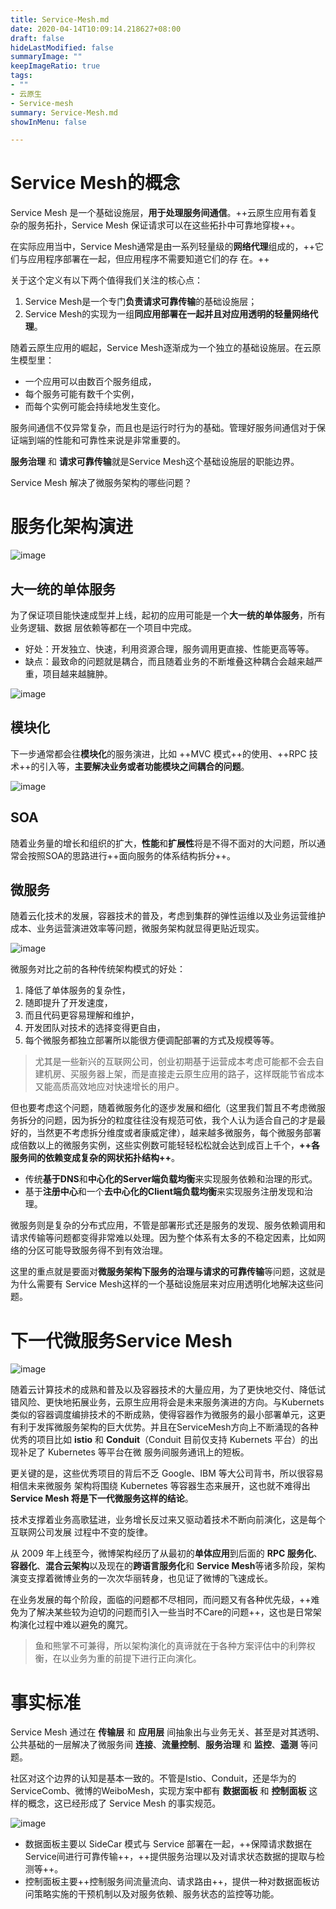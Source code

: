 ```yaml
---
title: Service-Mesh.md
date: 2020-04-14T10:09:14.218627+08:00
draft: false
hideLastModified: false
summaryImage: ""
keepImageRatio: true
tags:
- ""
- 云原生
- Service-mesh
summary: Service-Mesh.md
showInMenu: false

---
```


# Service Mesh的概念

Service Mesh 是一个基础设施层，**用于处理服务间通信**。++云原生应用有着复杂的服务拓扑，Service Mesh 保证请求可以在这些拓扑中可靠地穿梭++。

在实际应用当中，Service Mesh通常是由一系列轻量级的**网络代理**组成的，++它们与应用程序部署在一起，但应用程序不需要知道它们的存
在。++

关于这个定义有以下两个值得我们关注的核心点：

1. Service Mesh是一个专门**负责请求可靠传输**的基础设施层；
2. Service Mesh的实现为一组**同应用部署在一起并且对应用透明的轻量网络代理**。

随着云原生应用的崛起，Service Mesh逐渐成为一个独立的基础设施层。在云原生模型里：

- 一个应用可以由数百个服务组成，
- 每个服务可能有数千个实例，
- 而每个实例可能会持续地发生变化。

服务间通信不仅异常复杂，而且也是运行时行为的基础。管理好服务间通信对于保证端到端的性能和可靠性来说是非常重要的。

**服务治理** 和 **请求可靠传输**就是Service Mesh这个基础设施层的职能边界。

Service Mesh 解决了微服务架构的哪些问题？

# 服务化架构演进

![image](https://static001.geekbang.org/resource/image/6e/d9/6eaa78e4649cc321b4721ceebe4595d9.jpg)

## 大一统的单体服务

为了保证项目能快速成型并上线，起初的应用可能是一个**大一统的单体服务**，所有业务逻辑、数据
层依赖等都在一个项目中完成。

- 好处：开发独立、快速，利用资源合理，服务调用更直接、性能更高等等。
- 缺点：最致命的问题就是耦合，而且随着业务的不断堆叠这种耦合会越来越严重，项目越来越臃肿。

![image](https://static001.geekbang.org/resource/image/19/37/19e69e0dcc9183a35e17e4413123fa37.png)

## 模块化

下一步通常都会往**模块化**的服务演进，比如 ++MVC 模式++的使用、++RPC 技术++的引入等，**主要解决业务或者功能模块之间耦合的问题**。

![image](https://static001.geekbang.org/resource/image/a5/21/a5214db530db7044da6162b4afdc0f21.png)

## SOA

随着业务量的增长和组织的扩大，**性能**和**扩展性**将是不得不面对的大问题，所以通常会按照SOA的思路进行++面向服务的体系结构拆分++。

## 微服务
随着云化技术的发展，容器技术的普及，考虑到集群的弹性运维以及业务运营维护成本、业务运营演进效率等问题，微服务架构就显得更贴近现实。

![image](https://static001.geekbang.org/resource/image/ac/78/ac212f43049c04b0d9a3dd11ddb95e78.png)

微服务对比之前的各种传统架构模式的好处：

1. 降低了单体服务的复杂性，
2. 随即提升了开发速度，
3. 而且代码更容易理解和维护，
4. 开发团队对技术的选择变得更自由，
5. 每个微服务都独立部署所以能很方便调配部署的方式及规模等等。

> 尤其是一些新兴的互联网公司，创业初期基于运营成本考虑可能都不会去自建机房、买服务器上架，而是直接走云原生应用的路子，这样既能节省成本又能高质高效地应对快速增长的用户。

但也要考虑这个问题，随着微服务化的逐步发展和细化（这里我们暂且不考虑微服务拆分的问题，因为拆分的粒度往往没有规范可依，我个人认为适合自己的才是最好的，当然更不考虑拆分维度或者康威定律），越来越多微服务，每个微服务部署成倍数以上的微服务实例，这些实例数可能轻轻松松就会达到成百上千个，**++各服务间的依赖变成复杂的网状拓扑结构++**。

- 传统**基于DNS**和**中心化的Server端负载均衡**来实现服务依赖和治理的形式。
- 基于**注册中心**和一个**去中心化的Client端负载均衡**来实现服务注册发现和治理。

微服务则是复杂的分布式应用，不管是部署形式还是服务的发现、服务依赖调用和请求传输等问题都变得非常难以处理。因为整个体系有太多的不稳定因素，比如网络的分区可能导致服务得不到有效治理。

这里的重点就是要面对**微服务架构下服务的治理与请求的可靠传输**等问题，这就是为什么需要有
Service Mesh这样的一个基础设施层来对应用透明化地解决这些问题。

# 下一代微服务Service Mesh

![image](https://static001.geekbang.org/resource/image/0b/ac/0bf77f6cc89f1c81b5e7c2d049b3edac.png)

随着云计算技术的成熟和普及以及容器技术的大量应用，为了更快地交付、降低试错风险、更快地拓展业务，云原生应用将会是未来服务演进的方向。与Kubernets 类似的容器调度编排技术的不断成熟，使得容器作为微服务的最小部署单元，这更有利于发挥微服务架构的巨大优势。并且在ServiceMesh方向上不断涌现的各种优秀的项目比如 **istio** 和 **Conduit**（Conduit 目前仅支持 Kubernets 平台）的出现补足了 Kubernetes 等平台在微
服务间服务通讯上的短板。

更关键的是，这些优秀项目的背后不乏 Google、IBM 等大公司背书，所以很容易相信未来微服务
架构将围绕 Kubernetes 等容器生态来展开，这也就不难得出 **Service Mesh 将是下一代微服务这样的结论**。

技术支撑着业务高歌猛进，业务增长反过来又驱动着技术不断向前演化，这是每个互联网公司发展
过程中不变的旋律。

从 2009 年上线至今，微博架构经历了从最初的**单体应用**到后面的 **RPC 服务化**、**容器化**、**混合云架构**以及现在的**跨语言服务化**和 **Service Mesh**等诸多阶段，架构演变支撑着微博业务的一次次华丽转身，也见证了微博的飞速成长。

在业务发展的每个阶段，面临的问题都不尽相同，而问题又有各种优先级，++难免为了解决某些较为迫切的问题而引入一些当时不Care的问题++，这也是日常架构演化过程中难以避免的魔咒。

> 鱼和熊掌不可兼得，所以架构演化的真谛就在于各种方案评估中的利弊权衡，在以业务为重的前提下进行正向演化。

# 事实标准

Service Mesh 通过在 **传输层** 和 **应用层** 间抽象出与业务无关、甚至是对其透明、公共基础的一层解决了微服务间 **连接**、**流量控制**、**服务治理** 和 **监控**、**遥测** 等问题。

社区对这个边界的认知是基本一致的。不管是Istio、Conduit，还是华为的ServiceComb、微博的WeiboMesh，实现方案中都有 **数据面板** 和 **控制面板** 这样的概念，这已经形成了 Service Mesh 的事实规范。

![image](https://static001.geekbang.org/resource/image/38/b2/38c150993c199bfc8235a658351b07b2.png)

- 数据面板主要以 SideCar 模式与 Service 部署在一起，++保障请求数据在Service间进行可靠传输++，++提供服务治理以及对请求状态数据的提取与检测等++。
- 控制面板主要++控制服务间流量流向、请求路由++，提供一种对数据面板访问策略实施的干预机制以及对服务依赖、服务状态的监控等功能。
